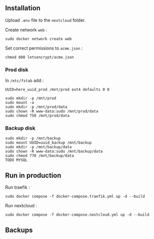 ## Installation
Upload `.env` file to the `nextcloud` folder.

Create network `web` :
```
sudo docker network create web
```

Set correct permissions to `acme.json` :
```
chmod 600 letsencrypt/acme.json
```

### Prod disk
In `/etc/fstab` add :
```
UUID=here_uuid_prod /mnt/prod ext4 defaults 0 0
```

```
sudo mkdir -p /mnt/prod
sudo mount -a
sudo mkdir -p /mnt/prod/data
sudo chown -R www-data:sudo /mnt/prod/data
sudo chmod 750 /mnt/prod/data
``` 

### Backup disk
```
sudo mkdir -p /mnt/backup
sudo mount UUID=uuid_backup /mnt/backup
sudo mkdir -p /mnt/backup/data
sudo chown -R www-data:sudo /mnt/backup/data
sudo chmod 770 /mnt/backup/data
TODO MYSQL
```

## Run in production
Run traefik :
```
sudo docker compose -f docker-compose.traefik.yml up -d --build
```

Run nextcloud :
```
sudo docker compose -f docker-compose.nextcloud.yml up -d --build
```

## Backups
